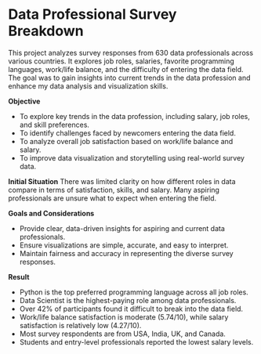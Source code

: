 # Data Professional Survey Breakdown
This project analyzes survey responses from 630 data professionals across various countries. It explores job roles, salaries, favorite programming languages, work/life balance, and the difficulty of entering the data field. The goal was to gain insights into current trends in the data profession and enhance my data analysis and visualization skills. 

**Objective**
* To explore key trends in the data profession, including salary, job roles, and skill preferences.
* To identify challenges faced by newcomers entering the data field.
* To analyze overall job satisfaction based on work/life balance and salary.
* To improve data visualization and storytelling using real-world survey data.

**Initial Situation**
There was limited clarity on how different roles in data compare in terms of satisfaction, skills, and salary. Many aspiring professionals are unsure what to expect when entering the field.

**Goals and Considerations**
- Provide clear, data-driven insights for aspiring and current data professionals.
- Ensure visualizations are simple, accurate, and easy to interpret.
- Maintain fairness and accuracy in representing the diverse survey responses.

**Result**
* Python is the top preferred programming language across all job roles.
* Data Scientist is the highest-paying role among data professionals.
* Over 42% of participants found it difficult to break into the data field.
* Work/life balance satisfaction is moderate (5.74/10), while salary satisfaction is relatively low (4.27/10).
* Most survey respondents are from USA, India, UK, and Canada.
* Students and entry-level professionals reported the lowest salary levels.
